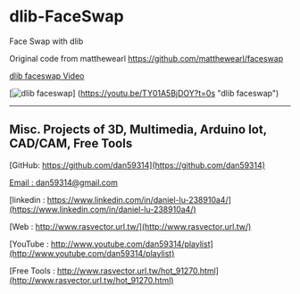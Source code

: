 # dlib-FaceSwap
Face Swap with dlib

Original code from matthewearl
https://github.com/matthewearl/faceswap

	
[dlib faceswap Video](https://youtu.be/TY01A5BjDOY)

[![dlib faceswap](https://github.com/dan59314/dlib-FaceSwap/blob/master/camera.png)]
(https://youtu.be/TY01A5BjDOY?t=0s "dlib faceswap") 

------------------------------------------------------------------------------------
## Misc. Projects of 3D, Multimedia, Arduino Iot, CAD/CAM, Free Tools

[GitHub: https://github.com/dan59314](https://github.com/dan59314)

[Email : dan59314@gmail.com](dan59314@gmail.com)

[linkedin : https://www.linkedin.com/in/daniel-lu-238910a4/](https://www.linkedin.com/in/daniel-lu-238910a4/)

[Web : http://www.rasvector.url.tw/](http://www.rasvector.url.tw/)

[YouTube : http://www.youtube.com/dan59314/playlist](http://www.youtube.com/dan59314/playlist)

[Free Tools : http://www.rasvector.url.tw/hot_91270.html](http://www.rasvector.url.tw/hot_91270.html)
